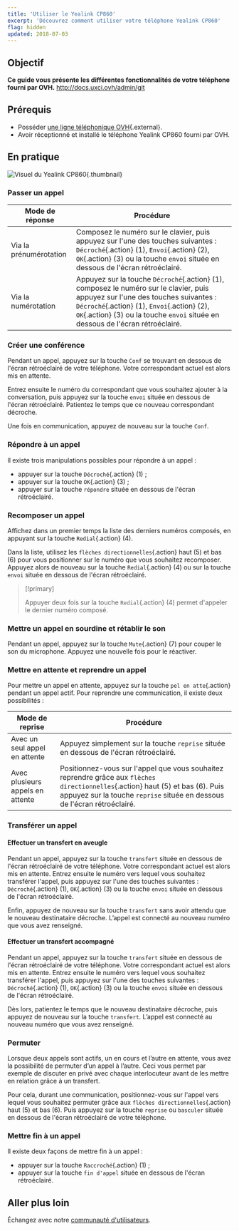 ```yaml
---
title: 'Utiliser le Yealink CP860'
excerpt: 'Découvrez comment utiliser votre téléphone Yealink CP860'
flag: hidden
updated: 2018-07-03
---
```


## Objectif

**Ce guide vous présente les différentes fonctionnalités de votre téléphone fourni par OVH.**
http://docs.uxci.ovh/admin/git
## Prérequis

- Posséder [une ligne téléphonique OVH](/links/telecom/telephonie){.external}.
- Avoir réceptionné et installé le téléphone Yealink CP860 fourni par OVH.

## En pratique

![Visuel du Yealink CP860](images/cp860.png){.thumbnail}

### Passer un appel

|Mode de réponse|Procédure|
|---|---|
|Via la prénumérotation|Composez le numéro sur le clavier, puis appuyez sur l'une des touches suivantes : `Décroché`{.action} (1), `Envoi`{.action} (2), `OK`{.action} (3) ou la touche `envoi` située en dessous de l'écran rétroéclairé.|
|Via la numérotation|Appuyez sur la touche `Décroché`{.action} (1), composez le numéro sur le clavier, puis appuyez sur l'une des touches suivantes : `Décroché`{.action} (1), `Envoi`{.action} (2), `OK`{.action} (3) ou la touche `envoi` située en dessous de l'écran rétroéclairé.|

### Créer une conférence

Pendant un appel, appuyez sur la touche `Conf` se trouvant en dessous de l'écran rétroéclairé de votre téléphone. Votre correspondant actuel est alors mis en attente.

Entrez ensuite le numéro du correspondant que vous souhaitez ajouter à la conversation, puis appuyez sur la touche `envoi` située en dessous de l'écran rétroéclairé. Patientez le temps que ce nouveau correspondant décroche.

Une fois en communication, appuyez de nouveau sur la touche `Conf`.

### Répondre à un appel

Il existe trois manipulations possibles pour répondre à un appel :

- appuyer sur la touche `Décroché`{.action} (1) ;
- appuyer sur la touche `OK`{.action} (3) ;
- appuyer sur la touche `répondre` située en dessous de l'écran rétroéclairé.

### Recomposer un appel

Affichez dans un premier temps la liste des derniers numéros composés, en appuyant sur la touche `Redial`{.action} (4).

Dans la liste, utilisez les `flèches directionnelles`{.action} haut (5) et bas (6) pour vous positionner sur le numéro que vous souhaitez recomposer. Appuyez alors de nouveau sur la touche `Redial`{.action} (4) ou sur la touche `envoi` située en dessous de l'écran rétroéclairé.

> [!primary]
> 
> Appuyer deux fois sur la touche `Redial`{.action} (4) permet d'appeler le dernier numéro composé.
> 

### Mettre un appel en sourdine et rétablir le son

Pendant un appel, appuyez sur la touche `Mute`{.action} (7) pour couper le son du microphone. Appuyez une nouvelle fois pour le réactiver.

### Mettre en attente et reprendre un appel

Pour mettre un appel en attente, appuyez sur la touche `pel en atte`{.action} pendant un appel actif. Pour reprendre une communication, il existe deux possibilités :

|Mode de reprise|Procédure|
|---|---|
|Avec un seul appel en attente|Appuyez simplement sur la touche `reprise` située en dessous de l'écran rétroéclairé.|
|Avec plusieurs appels en attente|Positionnez-vous sur l'appel que vous souhaitez reprendre grâce aux `flèches directionnelles`{.action} haut (5) et bas (6). Puis appuyez sur la touche `reprise` située en dessous de l'écran rétroéclairé.|

### Transférer un appel

#### Effectuer un transfert en aveugle

Pendant un appel, appuyez sur la touche `transfert` située en dessous de l'écran rétroéclairé de votre téléphone. Votre correspondant actuel est alors mis en attente. Entrez ensuite le numéro vers lequel vous souhaitez transférer l'appel, puis appuyez sur l'une des touches suivantes : `Décroché`{.action} (1), `OK`{.action} (3) ou la touche `envoi` située en dessous de l'écran rétroéclairé.

Enfin, appuyez de nouveau sur la touche `transfert` sans avoir attendu que le nouveau destinataire décroche. L’appel est connecté au nouveau numéro que vous avez renseigné.

#### Effectuer un transfert accompagné

Pendant un appel, appuyez sur la touche `transfert` située en dessous de l'écran rétroéclairé de votre téléphone. Votre correspondant actuel est alors mis en attente. Entrez ensuite le numéro vers lequel vous souhaitez transférer l'appel, puis appuyez sur l'une des touches suivantes : `Décroché`{.action} (1), `OK`{.action} (3) ou la touche `envoi` située en dessous de l'écran rétroéclairé.

Dès lors, patientez le temps que le nouveau destinataire décroche, puis appuyez de nouveau sur la touche `transfert`. L’appel est connecté au nouveau numéro que vous avez renseigné.

### Permuter

Lorsque deux appels sont actifs, un en cours et l’autre en attente, vous avez la possibilité de permuter d’un appel à l’autre. Ceci vous permet par exemple de discuter en privé avec chaque interlocuteur avant de les mettre en relation grâce à un transfert.

Pour cela, durant une communication, positionnez-vous sur l'appel vers lequel vous souhaitez permuter grâce aux `flèches directionnelles`{.action} haut (5) et bas (6). Puis appuyez sur la touche `reprise` ou `basculer` située en dessous de l'écran rétroéclairé de votre téléphone.

### Mettre fin à un appel

Il existe deux façons de mettre fin à un appel :

- appuyer sur la touche `Raccroché`{.action} (1) ;
- appuyer sur la touche `fin d'appel` située en dessous de l'écran rétroéclairé.

## Aller plus loin

Échangez avec notre [communauté d'utilisateurs](/links/community).
